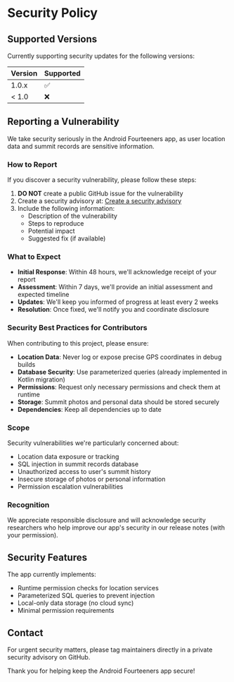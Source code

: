 # Security Policy

## Supported Versions

Currently supporting security updates for the following versions:

| Version | Supported          |
| ------- | ------------------ |
| 1.0.x   | :white_check_mark: |
| < 1.0   | :x:                |

## Reporting a Vulnerability

We take security seriously in the Android Fourteeners app, as user location data and summit records are sensitive information.

### How to Report

If you discover a security vulnerability, please follow these steps:

1. **DO NOT** create a public GitHub issue for the vulnerability
2. Create a security advisory at: [Create a security advisory](https://github.com/your-repo/android-fourteeners/security/advisories/new)
3. Include the following information:
   - Description of the vulnerability
   - Steps to reproduce
   - Potential impact
   - Suggested fix (if available)

### What to Expect

- **Initial Response**: Within 48 hours, we'll acknowledge receipt of your report
- **Assessment**: Within 7 days, we'll provide an initial assessment and expected timeline
- **Updates**: We'll keep you informed of progress at least every 2 weeks
- **Resolution**: Once fixed, we'll notify you and coordinate disclosure

### Security Best Practices for Contributors

When contributing to this project, please ensure:

- **Location Data**: Never log or expose precise GPS coordinates in debug builds
- **Database Security**: Use parameterized queries (already implemented in Kotlin migration)
- **Permissions**: Request only necessary permissions and check them at runtime
- **Storage**: Summit photos and personal data should be stored securely
- **Dependencies**: Keep all dependencies up to date

### Scope

Security vulnerabilities we're particularly concerned about:

- Location data exposure or tracking
- SQL injection in summit records database
- Unauthorized access to user's summit history
- Insecure storage of photos or personal information
- Permission escalation vulnerabilities

### Recognition

We appreciate responsible disclosure and will acknowledge security researchers who help improve our app's security in our release notes (with your permission).

## Security Features

The app currently implements:

- Runtime permission checks for location services
- Parameterized SQL queries to prevent injection
- Local-only data storage (no cloud sync)
- Minimal permission requirements

## Contact

For urgent security matters, please tag maintainers directly in a private security advisory on GitHub.

Thank you for helping keep the Android Fourteeners app secure!
